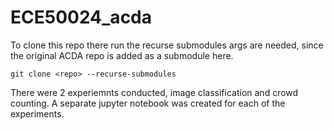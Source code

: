 # ECE50024_acda

To clone this repo there run the recurse submodules args are needed, since the original ACDA repo is added as a submodule here.

`git clone <repo> --recurse-submodules`

There were 2 experiemnts conducted, image classification and crowd counting. A separate jupyter notebook was created for each of the experiments.
